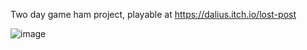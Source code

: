Two day game ham project, playable at https://dalius.itch.io/lost-post

![image](https://github.com/grazinskisd/lt_game_jam_2021/assets/7268374/e757d7a1-7e48-4bf2-93ab-01c2baceefb5)
